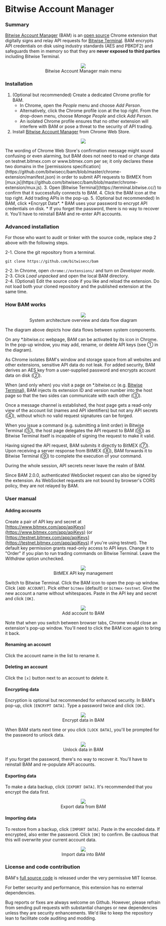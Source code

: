 # Bitwise Account Manager

### Summary

[Bitwise Account Manager](https://chrome.google.com/webstore/detail/bitwise-account-manager/jabblapkdcnmghnafipabnfkhoieiage) (BAM) is an [open source](https://github.com/bitwisecc/bam) Chrome extension that digitally signs and relay API requests for [Bitwise Terminal](https://www.bitwise.cc/terminal/).
BAM encrypts API credentials on disk using industry standards (AES and PBKDF2) and safeguards them in memory so that they are **never exposed to third parties** including Bitwise Terminal.

<p align="center">
  <img src="https://github.com/bitwisecc/bam/raw/master/images/bam-main-menu.png"><br/>
  Bitwise Account Manager main menu
</p>

### Installation

1. (Optional but recommended) Create a dedicated Chrome profile for BAM.
    * In Chrome, open the *People* menu and choose *Add Person*.
    * Alternatively, click the Chrome profile icon at the top right. From the drop-down menu, choose *Manage People* and click *Add Person*.
    * An isolated Chrome profile ensures that no other extension will interfere with BAM or pose a threat to the security of API trading.
2. Install [Bitwise Account Manager](https://chrome.google.com/webstore/detail/bitwise-account-manager/jabblapkdcnmghnafipabnfkhoieiage) from Chrome Web Store.
<p align="center">
  <img src="https://github.com/bitwisecc/bam/raw/master/images/bam-web-store-confirmation.png">
</p>
The wording of Chrome Web Store's confirmation message might sound confusing or even alarming, but BAM does not need to read or change data on testnet.bitmex.com or www.bitmex.com per se; it only declares these two domains in the [permissions specification](https://github.com/bitwisecc/bam/blob/master/chrome-extension/manifest.json) in order to submit API requests to BitMEX from [mux.js](https://github.com/bitwisecc/bam/blob/master/chrome-extension/mux.js).
3. Open [Bitwise Terminal](https://terminal.bitwise.cc/) to confirm that it successfully connects to BAM.
4. Click the BAM icon at the top right. Add trading APIs in the pop-up.
5. (Optional but recommended) In BAM, click *Encrypt Data*.
    * BAM uses your password to encrypt API credentials on disk.
    * If you forget the password, there is no way to recover it. You'll have to reinstall BAM and re-enter API accounts.

### Advanced installation

For those who want to audit or tinker with the source code, replace step 2 above with the following steps.

2-1. Clone the git repository from a terminal.
<pre><code>git clone https://github.com/bitwisecc/bam</code></pre>
2-2. In Chrome, open <code>chrome://extensions/</code> and turn on *Developer mode*.<br/>
2-3. Click *Load unpacked* and open the local BAM directory.<br/>
2-4. (Optional) Edit the source code if you like and reload the extension. Do not load both your cloned repository and the published extension at the same time.

### How BAM works

<p align="center">
  <img src="https://github.com/bitwisecc/bam/raw/master/images/bam-diagram.png"><br/>
  System architecture overview and data flow diagram
</p>

The diagram above depicts how data flows between system components.

On any *.bitwise.cc webpage, BAM can be activated by its icon in Chrome.
In the pop-up window, you may add, rename, or delete API keys (see ① in the diagram).

As Chrome isolates BAM's window and storage space from all websites and other extensions, sensitive API data do not leak.
For added security, BAM derives an AES key from a user-supplied password and encrypts account data on disk (②).

When (and only when) you visit a page on *.bitwise.cc (e.g. [Bitwise Terminal](https://terminal.bitwise.cc/)), BAM injects its extension ID and version number into the host page so that the two sides can communicate with each other (③).

Once a message channel is established, the host page gets a read-only view of the account list (names and API identifiers) but not any API secrets (④), without which no valid request signatures can be forged.

When you issue a command (e.g. submitting a limit order) in Bitwise Terminal (⑤), the host page delegates the API request to BAM (⑥) as Bitwise Terminal itself is incapable of signing the request to make it valid.

Having signed the API request, BAM submits it directly to BitMEX (⑦).
Upon receiving a server response from BitMEX (⑧), BAM forwards it to Bitwise Terminal (⑨) to complete the execution of your command.

During the whole session, API secrets never leave the realm of BAM.

Since BAM 2.0.0, authenticated WebSocket request can also be signed by the extension.
As WebSocket requests are not bound by browser's CORS policy, they are not relayed by BAM.

### User manual

#### Adding accounts
Create a pair of API key and secret at
[https://www.bitmex.com/app/apiKeys](https://www.bitmex.com/app/apiKeys) (or
[https://testnet.bitmex.com/app/apiKeys](https://testnet.bitmex.com/app/apiKeys) if you're using testnet).
The default key permission grants read-only access to API keys.
Change it to "Order" if you plan to run trading commands on Bitwise Terminal.
Leave the *Withdraw* option unchecked.

<p align="center">
  <img src="https://github.com/bitwisecc/bam/raw/master/images/bitmex-api-management.png"><br/>
  BitMEX API key management
</p>

Switch to Bitwise Terminal.
Click the BAM icon to open the pop-up window.
Click <code>[ADD ACCOUNT]</code>.
Pick either <code>bitmex</code> (default) or <code>bitmex-testnet</code>.
Give the new account a name without whitespaces.
Paste in the API key and secret and click <code>[OK]</code>.

<p align="center">
  <img src="https://github.com/bitwisecc/bam/raw/master/images/bam-add-account.png"><br/>
  Add account to BAM
</p>

Note that when you switch between browser tabs, Chrome would close an extension's pop-up window.
You'll need to click the BAM icon again to bring it back.

#### Renaming an account

Click the account name in the list to rename it.

#### Deleting an account

Click the <code>[x]</code> button next to an account to delete it.

#### Encrypting data

Encryption is optional but recommended for enhanced security.
In BAM's pop-up, click <code>[ENCRYPT DATA]</code>.
Type a password twice and click <code>[OK]</code>.

<p align="center">
  <img src="https://github.com/bitwisecc/bam/raw/master/images/bam-encrypt-data.png"><br/>
  Encrypt data in BAM
</p>

When BAM starts next time or you click <code>[LOCK DATA]</code>,
you'll be prompted for the password to unlock data.

<p align="center">
  <img src="https://github.com/bitwisecc/bam/raw/master/images/bam-unlock-data.png"><br/>
  Unlock data in BAM
</p>

If you forget the password, there's no way to recover it.
You'll have to reinstall BAM and re-populate API accounts.

#### Exporting data

To make a data backup, click <code>[EXPORT DATA]</code>.
It's recommended that you encrypt the data first.

<p align="center">
  <img src="https://github.com/bitwisecc/bam/raw/master/images/bam-export-data.png"><br/>
  Export data from BAM
</p>

#### Importing data

To restore from a backup, click <code>[IMPORT DATA]</code>.
Paste in the encoded data.
If encrypted, also enter the password.
Click <code>[OK]</code> to confirm.
Be cautious that this will overwrite your current account data.

<p align="center">
  <img src="https://github.com/bitwisecc/bam/raw/master/images/bam-import-data.png"><br/>
  Import data into BAM
</p>

### License and code contribution

BAM's [full source code](https://github.com/bitwisecc/bam) is released under the very permissive MIT license.

For better security and performance, this extension has no external dependencies.

Bug reports or fixes are always welcome on Github.
However, please refrain from sending pull requests with substantial changes or new dependencies
unless they are security enhancements.
We'd like to keep the repository lean to facilitate code auditing and modding.
